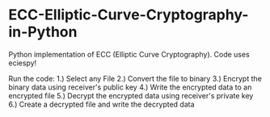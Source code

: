 # ECC-Elliptic-Curve-Cryptography-in-Python
Python implementation of ECC (Elliptic Curve Cryptography).
Code uses eciespy!

Run the code:
1.) Select any File
2.) Convert the file to binary
3.) Encrypt the binary data using receiver's public key
4.) Write the encrypted data to an encrypted file
5.) Decrypt the encrypted data using receiver's private key
6.) Create a decrypted file and write the decrypted data
